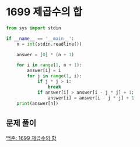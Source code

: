 # 1699 제곱수의 합

```python
from sys import stdin

if __name__ == '__main__':
    n = int(stdin.readline())

    answer = [0] * (n + 1)

    for i in range(1, n + 1):
        answer[i] = i
        for j in range(1, i):
            if j * j > i:
                break
            if answer[i] > answer[i - j * j] + 1:
                answer[i] = answer[i - j * j] + 1
    print(answer[n])
```



## 문제 풀이

[백준: 1699 제곱수의 합](https://dirmathfl.tistory.com/97)